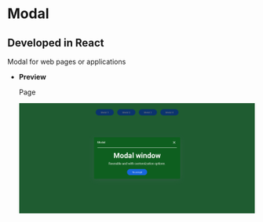 # Modal

## Developed in React
Modal for web pages or applications

- **Preview**

  Page

  ![preview img](/preview.png)
